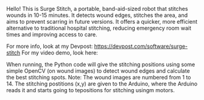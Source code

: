 Hello! This is Surge Stitch, a portable, band-aid-sized robot that stitches wounds in 10-15 minutes. 
It detects wound edges, stitches the area, and aims to prevent scarring in future versions. 
It offers a quicker, more efficient alternative to traditional hospital stitching, reducing emergency room wait times and improving access to care.

For more info, look at my Devpost: https://devpost.com/software/surge-stitch
For my video demo, look here: 

When running, the Python code will give the stitching positions using some simple OpenCV (on wound images) to detect wound edges and calculate the best stitching spots. 
Note: The wound images are numbered from 1 to 14.
The stitching postitions (x,y) are given to the Arduino, where the Arduino reads it and starts going to tepositions for stitching usingm motors.
